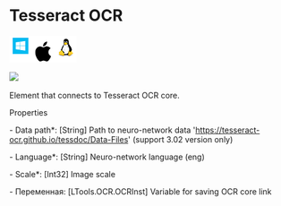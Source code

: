 # Tesseract OCR

![](<../../../.gitbook/assets/image (51).png>)

![](https://gblobscdn.gitbook.com/assets%2Fprimo-rpa%2F-M-fan2wnyxTCFRJ8Rj7%2F-M-fb21SgrFqtI9v7QkM%2F1.png?generation=1581279621957180\&alt=media)

Element that connects to Tesseract OCR core.

Properties

&#x20;\- Data path\*: \[String] Path to neuro-network data 'https://tesseract-ocr.github.io/tessdoc/Data-Files' (support 3.02 version only)

&#x20;\- Language\*: \[String] Neuro-network language (eng)

&#x20;\- Scale\*: \[Int32] Image scale

&#x20;\- Переменная: \[LTools.OCR.OCRInst] Variable for saving OCR core link
